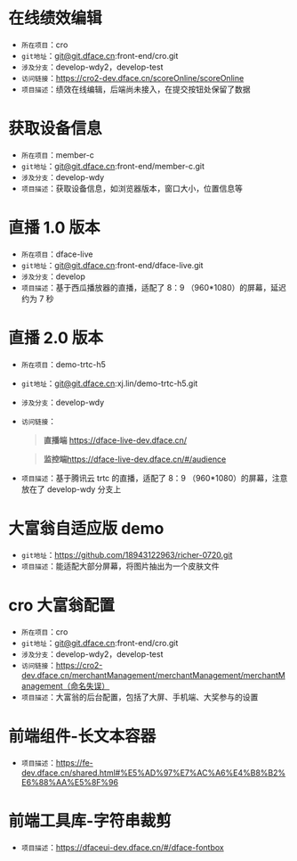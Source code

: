 # 在线绩效编辑

- `所在项目`：cro
- `git地址`：git@git.dface.cn:front-end/cro.git
- `涉及分支`：develop-wdy2，develop-test
- `访问链接`：https://cro2-dev.dface.cn/scoreOnline/scoreOnline
- `项目描述`：绩效在线编辑，后端尚未接入，在提交按钮处保留了数据

# 获取设备信息

- `所在项目`：member-c
- `git地址`：git@git.dface.cn:front-end/member-c.git
- `涉及分支`：develop-wdy
- `项目描述`：获取设备信息，如浏览器版本，窗口大小，位置信息等

# 直播 1.0 版本

- `所在项目`：dface-live
- `git地址`：git@git.dface.cn:front-end/dface-live.git
- `涉及分支`：develop
- `项目描述`：基于西瓜播放器的直播，适配了 8：9 （960\*1080）的屏幕，延迟约为 7 秒

# 直播 2.0 版本

- `所在项目`：demo-trtc-h5
- `git地址`：git@git.dface.cn:xj.lin/demo-trtc-h5.git
- `涉及分支`：develop-wdy
- `访问链接`：

  > **直播端** https://dface-live-dev.dface.cn/

  > **监控端**https://dface-live-dev.dface.cn/#/audience

- `项目描述`：基于腾讯云 trtc 的直播，适配了 8：9 （960\*1080）的屏幕，注意放在了 develop-wdy 分支上

# 大富翁自适应版 demo

- `git地址`：https://github.com/18943122963/richer-0720.git
- `项目描述`：能适配大部分屏幕，将图片抽出为一个皮肤文件

# cro 大富翁配置

- `所在项目`：cro
- `git地址`：git@git.dface.cn:front-end/cro.git
- `涉及分支`：develop-wdy2，develop-test
- `访问链接`：https://cro2-dev.dface.cn/merchantManagement/merchantManagement/merchantManagement（命名失误）
- `项目描述`：大富翁的后台配置，包括了大屏、手机端、大奖参与的设置

# 前端组件-长文本容器

- `项目描述`：https://fe-dev.dface.cn/shared.html#%E5%AD%97%E7%AC%A6%E4%B8%B2%E6%88%AA%E5%8F%96

# 前端工具库-字符串裁剪

- `项目描述`：https://dfaceui-dev.dface.cn/#/dface-fontbox
